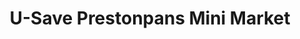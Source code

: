 ---
title: "U-Save Prestonpans Mini Market"
url: /prestonpans/u-save-prestonpans-mini-market/
shop: convenience
---